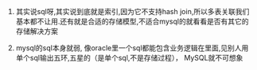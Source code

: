 1. 其实说sql呀,其实说到底就是索引,因为它不支持hash join,所以多表关联我们基本都不让用.还有就是合适的存储模型,不适合mysql的就看看是否有其它的存储解决方案

2. mysql的sql本身就弱, 像oracle里一个sql都能包含业务逻辑在里面,见别人用单个sql输出五环,五星的（是单个sql,不是存储过程）， MySQL就不可想象

